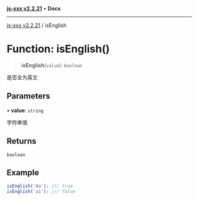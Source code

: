 [**js-xxx v2.2.21**](../README.md) • **Docs**

***

[js-xxx v2.2.21](../README.md) / isEnglish

# Function: isEnglish()

> **isEnglish**(`value`): `boolean`

是否全为英文

## Parameters

• **value**: `string`

字符串值

## Returns

`boolean`

## Example

```ts
isEnglish('Aa'); /// true
isEnglish('a1'); /// false
```
